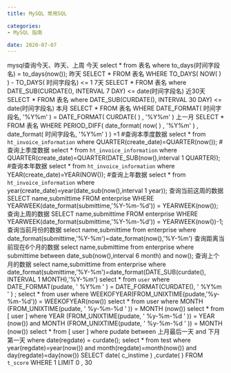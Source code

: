 ```yaml
---
title: MySQL 常用SQL

categories:
- MySQL 指南

date: 2020-07-07
---
```


mysql查询今天、昨天、上周
今天
select * from 表名 where to_days(时间字段名) = to_days(now());
昨天
SELECT * FROM 表名 WHERE TO_DAYS( NOW( ) ) - TO_DAYS( 时间字段名) <= 1
7天
SELECT * FROM 表名 where DATE_SUB(CURDATE(), INTERVAL 7 DAY) <= date(时间字段名)
近30天
SELECT * FROM 表名 where DATE_SUB(CURDATE(), INTERVAL 30 DAY) <= date(时间字段名)
本月
SELECT * FROM 表名 WHERE DATE_FORMAT( 时间字段名, '%Y%m' ) = DATE_FORMAT( CURDATE( ) , '%Y%m' )
上一月
SELECT * FROM 表名 WHERE PERIOD_DIFF( date_format( now( ) , '%Y%m' ) , date_format( 时间字段名, '%Y%m' ) ) =1
#查询本季度数据
select * from `ht_invoice_information` where QUARTER(create_date)=QUARTER(now());
#查询上季度数据
select * from `ht_invoice_information` where QUARTER(create_date)=QUARTER(DATE_SUB(now(),interval 1 QUARTER));
#查询本年数据
select * from `ht_invoice_information` where YEAR(create_date)=YEAR(NOW());
#查询上年数据
select * from `ht_invoice_information` where year(create_date)=year(date_sub(now(),interval 1 year));
查询当前这周的数据
SELECT name,submittime FROM enterprise WHERE YEARWEEK(date_format(submittime,'%Y-%m-%d')) = YEARWEEK(now());
查询上周的数据
SELECT name,submittime FROM enterprise WHERE YEARWEEK(date_format(submittime,'%Y-%m-%d')) = YEARWEEK(now())-1;
查询当前月份的数据
select name,submittime from enterprise   where date_format(submittime,'%Y-%m')=date_format(now(),'%Y-%m')
查询距离当前现在6个月的数据
select name,submittime from enterprise where submittime between date_sub(now(),interval 6 month) and now();
查询上个月的数据
select name,submittime from enterprise   where date_format(submittime,'%Y-%m')=date_format(DATE_SUB(curdate(), INTERVAL 1 MONTH),'%Y-%m')
select * from ` user ` where DATE_FORMAT(pudate, ' %Y%m ' ) = DATE_FORMAT(CURDATE(), ' %Y%m ' ) ;
select * from user where WEEKOFYEAR(FROM_UNIXTIME(pudate,'%y-%m-%d')) = WEEKOFYEAR(now())
select *
from user
where MONTH (FROM_UNIXTIME(pudate, ' %y-%m-%d ' )) = MONTH (now())
select *
from [ user ]
where YEAR (FROM_UNIXTIME(pudate, ' %y-%m-%d ' )) = YEAR (now())
and MONTH (FROM_UNIXTIME(pudate, ' %y-%m-%d ' )) = MONTH (now())
select *
from [ user ]
where pudate between 上月最后一天
and 下月第一天
where date(regdate)   =   curdate();
select   *   from   test   where year(regdate)=year(now())   and month(regdate)=month(now())   and day(regdate)=day(now())
SELECT date( c_instime ) ,curdate( )
FROM `t_score`
WHERE 1
LIMIT 0 , 30